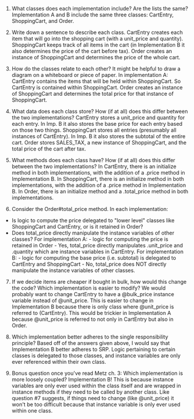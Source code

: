 1. What classes does each implementation include? Are the lists the same?
    Implementation A and B include the same three classes: CartEntry, ShoppingCart, and Order. 

2. Write down a sentence to describe each class.
    CartEntry creates each item that will go into the shopping cart (with a unit_price and quantity). ShoppingCart keeps track of all items in the cart (in Implementation B it also determines the price of the cart before tax). Order creates an instance of ShoppingCart and determines the price of the whole cart. 

3. How do the classes relate to each other? It might be helpful to draw a diagram on a whiteboard or piece of paper.
    In implementation A:
        CartEntry contains the items that will be held within ShoppingCart. So CartEntry is contained within ShoppingCart. Order creates an instance of ShoppingCart and determines the total price for that instance of ShoppingCart. 

4. What data does each class store? How (if at all) does this differ between the two implementations?
    CartEntry stores a unit_price and quantity for each entry. In Imp. B it also stores the base price for each entry based on those two things. 
    ShoppingCart stores all entries (presumably all instances of CartEntry). In Imp. B it also stores the subtotal of the entire cart.
    Order stores SALES_TAX, a new instance of ShoppingCart, and the total price of the cart after tax. 

5. What methods does each class have? How (if at all) does this differ between the two implementations?
    In CartEntry, there is an initialize method in both implementations, with the addition of a .price method in Implementation B. 
    In ShoppingCart, there is an initialize method in both implementations, with the addition of a .price method in Implementation B. 
    In Order, there is an initialize method and a .total_price method in both implementations. 

6. Consider the Order#total_price method. In each implementation:
- Is logic to compute the price delegated to "lower level" classes like ShoppingCart and CartEntry, or is it retained in Order?
- Does total_price directly manipulate the instance variables of other classes?
    For implementation A: 
        - logic for computing the price is retained in Order
        - Yes, total_price directly manipulates .unit_price and .quantity which are instance variables in CartEntry. 
    For implementation B:
        - logic for computing the base price (i.e. subtotal) is delegated to CartEntry and ShoppingCart
        - No, total_price does NOT directly manipulate the instance variables of other classes. 

7. If we decide items are cheaper if bought in bulk, how would this change the code? Which implementation is easier to modify?
    We would probably want to change CartEntry to have a @bulk_price instance variable instead of @unit_price. This is easier to change in Implementation B because there is only class where @unit_price is referred to (CartEntry). This would be trickier in Implementation A because @unit_price is referred to not only in CartEntry but also in Order. 

8. Which implementation better adheres to the single responsibility principle?
    Based off of the answers given above, I would say that Implementation B better adheres to SRP. Logic pertaining to certain classes is delegated to those classes, and instance variables are only ever referenced within their own class. 

9. Bonus question once you've read Metz ch. 3: Which implementation is more loosely coupled?
    Implementation B! This is because instance variables are only ever used within the class itself and are wrapped in instance methods if they need to be called by another class. Like question #7 suggests, if things need to change (like @unit_price) it won't be too difficult because that instance variable is only ever used within one class. 